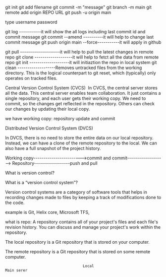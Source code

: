 git init
git add filename
git commit -m "message"
git branch -m main
git remote add origin REPO URL
git push -u origin main

type username
password

git log -----------it will show the all logs including last commit id and commit message
git commit --amend ----------it will help to change last commit message
git push origin main --force-----------it will apply in github

git pull --------------------it will help to pull the latest changes in remote repo
git clone -------------------it will help to fetct all the data from remote repo
git init --------------------it will initiaztion the repo in local system
git clean -------------------Removes untracked files from the working directory. This is the logical counterpart to git reset, which (typically) only operates on tracked files.

Central Version Control System (CVCS) 
​
In CVCS, the central server stores all the data. This central server enables team collaboration. It just contains a single repository, and each user gets their working copy. We need to commit, so the changes get reflected in the repository. Others can check our changes by updating their local copy. 


we have working copy:
repository
update and commit

Distributed Version Control System (DVCS) 

In DVCS, there is no need to store the entire data on our local repository. Instead, we can have a clone of the remote repository to the local. We can also have a full snapshot of the project history.  


Working copy------------------------>commit and commit-------------------> Repository------------------push and pull



What is version control? 

What is a “version control system”? 

Version control systems are a category of software tools that helps in recording changes made to files by keeping a track of modifications done to the code. 

example is Git, Helix core, Microsoft TFS,

what is repo:
A repository contains all of your project's files and each file's revision history. You can discuss and manage your project's work within the repository.

The local repository is a Git repository that is stored on your computer.

The remote repository is a Git repository that is stored on some remote computer.

                                       Local                                             Main serer 
                                       







